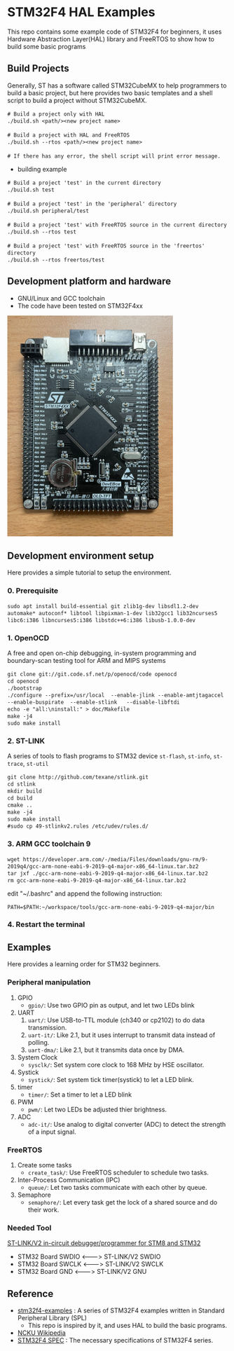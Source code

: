 # STM32F4 HAL Examples

This repo contains some example code of STM32F4 for beginners, it uses Hardware Abstraction Layer(HAL) library and FreeRTOS to show how to build some basic programs

## Build Projects
Generally, ST has a software called STM32CubeMX to help programmers to build a basic project, but here provides two basic templates and a shell script to build a project without STM32CubeMX.

```shell
# Build a project only with HAL
./build.sh <path/><new project name>

# Build a project with HAL and FreeRTOS
./build.sh --rtos <path/><new project name>

# If there has any error, the shell script will print error message.
```

* building example
```
# Build a project 'test' in the current directory
./build.sh test

# Build a project 'test' in the 'peripheral' directory
./build.sh peripheral/test

# Build a project 'test' with FreeRTOS source in the current directory
./build.sh --rtos test

# Build a project 'test' with FreeRTOS source in the 'freertos' directory
./build.sh --rtos freertos/test
```

## Development platform and hardware
* GNU/Linux and GCC toolchain
* The code have been tested on STM32F4xx

<img src="stm32f4xx.jpg" height="504" width="378"/>

## Development environment setup

Here provides a simple tutorial to setup the environment.

### 0. Prerequisite
```
sudo apt install build-essential git zlib1g-dev libsdl1.2-dev automake* autoconf* libtool libpixman-1-dev lib32gcc1 lib32ncurses5 libc6:i386 libncurses5:i386 libstdc++6:i386 libusb-1.0.0-dev
```

### 1. OpenOCD
A free and open on-chip debugging, in-system programming and boundary-scan testing tool for ARM and MIPS systems

```
git clone git://git.code.sf.net/p/openocd/code openocd
cd openocd
./bootstrap
./configure --prefix=/usr/local  --enable-jlink --enable-amtjtagaccel --enable-buspirate  --enable-stlink   --disable-libftdi
echo -e "all:\ninstall:" > doc/Makefile
make -j4
sudo make install
```

### 2. ST-LINK
A series of tools to flash programs to STM32 device
```st-flash```, ```st-info```, ```st-trace```, ```st-util```

```
git clone http://github.com/texane/stlink.git
cd stlink
mkdir build
cd build
cmake ..
make -j4
sudo make install
#sudo cp 49-stlinkv2.rules /etc/udev/rules.d/
```

### 3. ARM GCC toolchain 9
```
wget https://developer.arm.com/-/media/Files/downloads/gnu-rm/9-2019q4/gcc-arm-none-eabi-9-2019-q4-major-x86_64-linux.tar.bz2
tar jxf ./gcc-arm-none-eabi-9-2019-q4-major-x86_64-linux.tar.bz2
rm gcc-arm-none-eabi-9-2019-q4-major-x86_64-linux.tar.bz2
```

edit "~/.bashrc" and append the following instruction:

```
PATH=$PATH:~/workspace/tools/gcc-arm-none-eabi-9-2019-q4-major/bin
```

### 4. Restart the terminal

## Examples
Here provides a learning order for STM32 beginners.

### Peripheral manipulation
1. GPIO 
	* ```gpio/```: Use two GPIO pin as output, and let two LEDs blink
2. UART
	1. ```uart/```: Use USB-to-TTL module (ch340 or cp2102) to do data transmission.
	2. ```uart-it/```: Like 2.1, but it uses interrupt to transmit data instead of polling.
	3. ```uart-dma/```: Like 2.1, but it transmits data once by DMA.
3. System Clock
	* ```sysclk/```: Set system core clock to 168 MHz by HSE oscillator.
4. Systick
	* ```systick/```: Set system tick timer(systick) to let a LED blink.
5. timer
	* ```timer/```: Set a timer to let a LED blink
6. PWM
	* ```pwm/```: Let two LEDs be adjusted thier brightness.
7. ADC
	* ```adc-it/```: Use analog to digital converter (ADC) to detect the strength of a input signal.

### FreeRTOS
1. Create some tasks
	* ```create_task/```: Use FreeRTOS scheduler to schedule two tasks.
2. Inter-Process Communication (IPC)
	* ```queue/```: Let two tasks communicate with each other by queue.
3. Semaphore
	* ```semaphore/```: Let every task get the lock of a shared source and do their work.

### Needed Tool
[ST-LINK/V2 in-circuit debugger/programmer for STM8 and STM32](https://www.mouser.tw/ProductDetail/Adafruit/2548?qs=SElPoaY2y5K%252BwHNUAvyTvg%3D%3D)
* STM32 Board SWDIO <---> ST-LINK/V2 SWDIO
* STM32 Board SWCLK <---> ST-LINK/V2 SWCLK
* STM32 Board GND <---> ST-LINK/V2 GNU

## Reference
* [stm32f4-examples](https://github.com/shengwen-tw/stm32f4-examples) : A series of STM32F4 examples written in Standard Peripheral Library (SPL)
	* This repo is inspired by it, and uses HAL to build the basic programs.
* [NCKU Wikipedia](http://wiki.csie.ncku.edu.tw/embedded/Lab25)
* [STM32F4 SPEC](spec/) : The necessary specifications of STM32F4 series.
